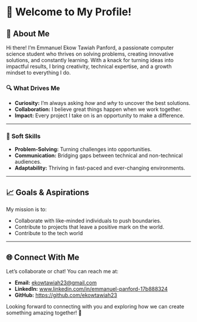 # 👋 Welcome to My Profile!

## 🚀 About Me

Hi there! I’m Emmanuel Ekow Tawiah Panford, a passionate computer science student who thrives on solving problems, creating innovative solutions, and constantly learning. With a knack for turning ideas into impactful results, I bring creativity, technical expertise, and a growth mindset to everything I do.

### 🔍 What Drives Me
- **Curiosity:** I’m always asking *how* and *why* to uncover the best solutions.  
- **Collaboration:** I believe great things happen when we work together.  
- **Impact:** Every project I take on is an opportunity to make a difference.

---

### 🌟 **Soft Skills**  
- **Problem-Solving:** Turning challenges into opportunities.  
- **Communication:** Bridging gaps between technical and non-technical audiences.  
- **Adaptability:** Thriving in fast-paced and ever-changing environments.

---

## 📈 Goals & Aspirations

My mission is to:    
- Collaborate with like-minded individuals to push boundaries.  
- Contribute to projects that leave a positive mark on the world.
- Contribute to the tech world

---

## 🌐 Connect With Me

Let’s collaborate or chat! You can reach me at:  
- **Email:** ekowtawiah23@gmail.com  
- **LinkedIn:** www.linkedin.com/in/emmanuel-panford-17b888324  
- **GitHub:** https://github.com/ekowtawiah23

Looking forward to connecting with you and exploring how we can create something amazing together! 🚀


